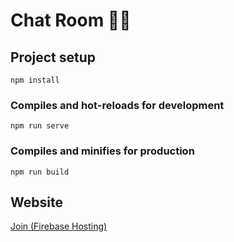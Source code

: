 # Chat Room 👩‍💻

## Project setup
```
npm install
```

### Compiles and hot-reloads for development
```
npm run serve
```

### Compiles and minifies for production
```
npm run build
```

## Website
[Join (Firebase Hosting)](https://chat-room-715b1.web.app)
